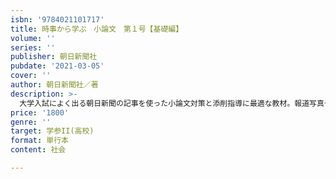 ```yaml
---
isbn: '9784021101717'
title: 時事から学ぶ　小論文　第１号【基礎編】
volume: ''
series: ''
publisher: 朝日新聞社
pubdate: '2021-03-05'
cover: ''
author: 朝日新聞社／著
description: >-
  大学入試によく出る朝日新聞の記事を使った小論文対策と添削指導に最適な教材。報道写真や図表を使った解説コーナーをはじめ、社説や天声人語を読み解く記述・論述問題で、自分の意見が論理的に書けるようになる。大学入試改革で求められる思考力、記述力が身につく。今回のテーマは「小論文の書き方を学ぼう」。
price: '1800'
genre: ''
target: 学参II(高校)
format: 単行本
content: 社会

---
```

